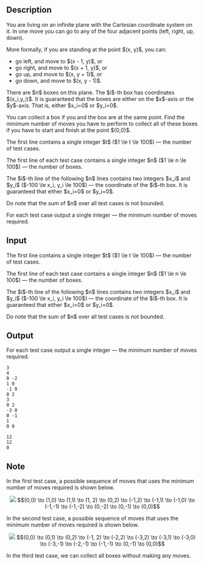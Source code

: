 ## Description

<div><p>You are living on an infinite plane with the Cartesian coordinate system on it. In one move you can go to any of the four adjacent points (left, right, up, down).</p><p>More formally, if you are standing at the point $(x, y)$, you can: </p><ul> <li> go left, and move to $(x - 1, y)$, or </li><li> go right, and move to $(x + 1, y)$, or </li><li> go up, and move to $(x, y + 1)$, or </li><li> go down, and move to $(x, y - 1)$. </li></ul><p>There are $n$ boxes on this plane. The $i$-th box has coordinates $(x_i,y_i)$. It is guaranteed that the boxes are either on the $x$-axis or the $y$-axis. That is, either $x_i=0$ or $y_i=0$.</p><p>You can collect a box if you and the box are at the same point. Find the minimum number of moves you have to perform to collect all of these boxes if you have to <span class="tex-font-style-bf">start and finish</span> at the point $(0,0)$.</p></div><div class="input-specification"><p>The first line contains a single integer $t$ ($1 \le t \le 100$) — the number of test cases.</p><p>The first line of each test case contains a single integer $n$ ($1 \le n \le 100$) — the number of boxes.</p><p>The $i$-th line of the following $n$ lines contains two integers $x_i$ and $y_i$ ($-100 \le x_i, y_i \le 100$) — the coordinate of the $i$-th box. It is guaranteed that either $x_i=0$ or $y_i=0$.</p><p>Do note that the sum of $n$ over all test cases is not bounded.</p></div><div class="output-specification"><p>For each test case output a single integer — the minimum number of moves required.</p></div>

## Input

<p>The first line contains a single integer $t$ ($1 \le t \le 100$) — the number of test cases.</p><p>The first line of each test case contains a single integer $n$ ($1 \le n \le 100$) — the number of boxes.</p><p>The $i$-th line of the following $n$ lines contains two integers $x_i$ and $y_i$ ($-100 \le x_i, y_i \le 100$) — the coordinate of the $i$-th box. It is guaranteed that either $x_i=0$ or $y_i=0$.</p><p>Do note that the sum of $n$ over all test cases is not bounded.</p>

## Output

<p>For each test case output a single integer — the minimum number of moves required.</p>





```input1|2,3,4,5,6,11,12
3
4
0 -2
1 0
-1 0
0 2
3
0 2
-3 0
0 -1
1
0 0
```




```output1
12
12
0
```



## Note

<p>In the first test case, a possible sequence of moves that uses the minimum number of moves required is shown below.</p><center> <img class="tex-graphics" src="file://Sy07H1pC.png" style="max-width: 100.0%;max-height: 100.0%;"> <span class="tex-font-size-small">$$(0,0) \to (1,0) \to (1,1) \to (1, 2) \to (0,2) \to (-1,2) \to (-1,1) \to (-1,0) \to (-1,-1) \to (-1,-2) \to (0,-2) \to (0,-1) \to (0,0)$$</span> </center><p>In the second test case, a possible sequence of moves that uses the minimum number of moves required is shown below.</p><center> <img class="tex-graphics" src="file://9X0u1kyD.png" style="max-width: 100.0%;max-height: 100.0%;"> <span class="tex-font-size-small">$$(0,0) \to (0,1) \to (0,2) \to (-1, 2) \to (-2,2) \to (-3,2) \to (-3,1) \to (-3,0) \to (-3,-1) \to (-2,-1) \to (-1,-1) \to (0,-1) \to (0,0)$$</span> </center><p>In the third test case, we can collect all boxes without making any moves.</p>
